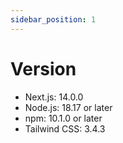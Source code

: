 ```yaml
---
sidebar_position: 1
---
```



# Version

- Next.js: 14.0.0
- Node.js: 18.17 or later
- npm: 10.1.0 or later
- Tailwind CSS: 3.4.3